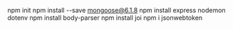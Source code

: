 npm init
npm install --save mongoose@6.1.8
npm install express nodemon dotenv
npm install body-parser
npm install joi
npm i jsonwebtoken